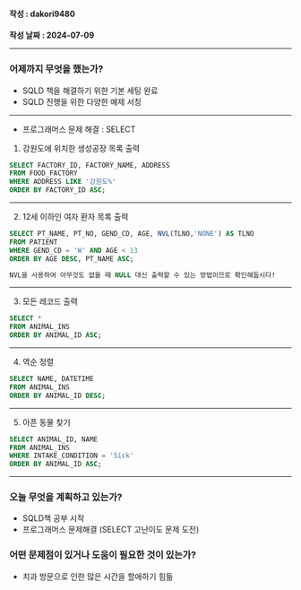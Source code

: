#### 작성 : dakori9480

**작성 날짜 : 2024-07-09**

---

### 어제까지 무엇을 했는가?

- SQLD 책을 해결하기 위한 기본 세팅 완료
- SQLD 진행을 위한 다양한 예제 서칭

---

- 프로그래머스 문제 해결 : SELECT

1. 강원도에 위치한 생성공장 목록 출력

```SQL
SELECT FACTORY_ID, FACTORY_NAME, ADDRESS
FROM FOOD_FACTORY
WHERE ADDRESS LIKE '강원도%'
ORDER BY FACTORY_ID ASC;
```

---

2. 12세 이하인 여자 환자 목록 출력

```SQL
SELECT PT_NAME, PT_NO, GEND_CD, AGE, NVL(TLNO,'NONE') AS TLNO
FROM PATIENT
WHERE GEND_CD = 'W' AND AGE < 13
ORDER BY AGE DESC, PT_NAME ASC;

NVL을 사용하여 아무것도 없을 때 NULL 대신 출력할 수 있는 방법이므로 확인해둡시다!
```

---

3. 모든 레코드 출력

```SQL
SELECT *
FROM ANIMAL_INS
ORDER BY ANIMAL_ID ASC;
```

---

4. 역순 정렬

```SQL
SELECT NAME, DATETIME
FROM ANIMAL_INS
ORDER BY ANIMAL_ID DESC;
```

---

5. 아픈 동물 찾기

```SQL
SELECT ANIMAL_ID, NAME
FROM ANIMAL_INS
WHERE INTAKE_CONDITION = 'Sick'
ORDER BY ANIMAL_ID ASC;
```

---

### 오늘 무엇을 계획하고 있는가?

- SQLD책 공부 시작
- 프로그래머스 문제해결 (SELECT 고난이도 문제 도전)

### 어떤 문제점이 있거나 도움이 필요한 것이 있는가?

- 치과 방문으로 인한 많은 시간을 할애하기 힘듦
